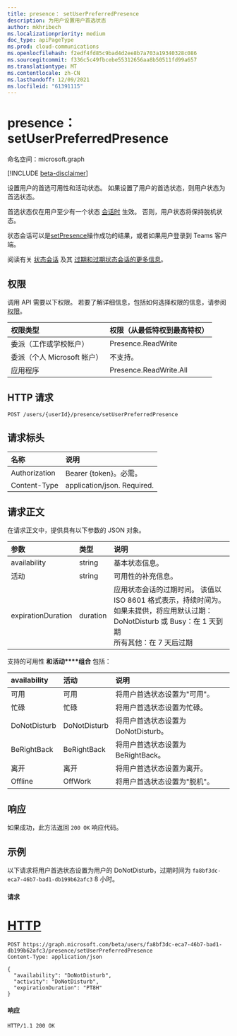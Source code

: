 ```yaml
---
title: presence： setUserPreferredPresence
description: 为用户设置用户首选状态
author: mkhribech
ms.localizationpriority: medium
doc_type: apiPageType
ms.prod: cloud-communications
ms.openlocfilehash: f2edf4fd85c9bad4d2ee8b7a703a19340328c086
ms.sourcegitcommit: f336c5c49fbcebe55312656aa8b50511fd99a657
ms.translationtype: MT
ms.contentlocale: zh-CN
ms.lasthandoff: 12/09/2021
ms.locfileid: "61391115"
---
```

# <a name="presence-setuserpreferredpresence"></a>presence： setUserPreferredPresence

命名空间：microsoft.graph

[!INCLUDE [beta-disclaimer](../../includes/beta-disclaimer.md)]

设置用户的首选可用性和活动状态。 如果设置了用户的首选状态，则用户状态为首选状态。

首选状态仅在用户至少有一个状态 [会话时](presence-setpresence.md#presence-sessions) 生效。 否则，用户状态将保持脱机状态。

状态会话可以是[setPresence](presence-setpresence.md)操作成功的结果，或者如果用户登录到 Teams 客户端。 

阅读有关 [状态会话](presence-setpresence.md#presence-sessions) 及其 [过期和过期状态会话的更多信息](presence-setpresence.md#timeout-expiration-and-keep-alive)。 

## <a name="permissions"></a>权限
调用 API 需要以下权限。 若要了解详细信息，包括如何选择权限的信息，请参阅[权限](/graph/permissions-reference)。

| 权限类型                        | 权限（从最低特权到最高特权） |
| :------------------------------------- | :------------------------------------------ |
| 委派（工作或学校帐户）     | Presence.ReadWrite                          |
| 委派（个人 Microsoft 帐户） | 不支持。                              |
| 应用程序                            | Presence.ReadWrite.All                      |

## <a name="http-request"></a>HTTP 请求
<!-- { "blockType": "ignored" } -->
```http
POST /users/{userId}/presence/setUserPreferredPresence
```
## <a name="request-headers"></a>请求标头
| 名称          | 说明                 |
| :------------ | :-------------------------- |
| Authorization | Bearer {token}。必需。   |
| Content-Type  | application/json. Required. |

## <a name="request-body"></a>请求正文

在请求正文中，提供具有以下参数的 JSON 对象。

| 参数          | 类型     | 说明                                                                                                                                                                                                                                    |
| :----------------- | :------- | :--------------------------------------------------------------------------------------------------------------------------------------------------------------------------------------------------------------------------------------------- |
| availability       | string   | 基本状态信息。                                                                                                                                                                                                                 |
| 活动           | string   | 可用性的补充信息。                                                                                                                                                                                                  |
| expirationDuration | duration | 应用状态会话的过期时间。 该值以 ISO 8601 格式表示，持续时间为。<br/>如果未提供，将应用默认过期：<br/>DoNotDisturb 或 Busy：在 1 天到期<br/>所有其他：在 7 天后过期 |

支持的可用性 **和活动****组合** 包括：

| availability | 活动     | 说明                                         |
| :----------- | :----------- | :-------------------------------------------------- |
| 可用    | 可用    | 将用户首选状态设置为"可用"。       |
| 忙碌         | 忙碌         | 将用户首选状态设置为忙碌。            |
| DoNotDisturb | DoNotDisturb | 将用户首选状态设置为 DoNotDisturb。    |
| BeRightBack  | BeRightBack  | 将用户首选状态设置为 BeRightBack。     |
| 离开         | 离开         | 将用户首选状态设置为离开。            |
| Offline      | OffWork      | 将用户首选状态设置为"脱机"。 |

## <a name="response"></a>响应
如果成功，此方法返回 `200 OK` 响应代码。

## <a name="examples"></a>示例

以下请求将用户首选状态设置为用户的 DoNotDisturb，过期时间为 `fa8bf3dc-eca7-46b7-bad1-db199b62afc3` 8 小时。

#### <a name="request"></a>请求

# <a name="http"></a>[HTTP](#tab/http)
<!-- {
  "blockType": "request",
  "name": "setUserPreferredPresence"
}-->

```msgraph-interactive
POST https://graph.microsoft.com/beta/users/fa8bf3dc-eca7-46b7-bad1-db199b62afc3/presence/setUserPreferredPresence
Content-Type: application/json

{
  "availability": "DoNotDisturb",
  "activity": "DoNotDisturb",
  "expirationDuration": "PT8H"
}
```

#### <a name="response"></a>响应

<!-- {
  "blockType": "response",
  "truncated": true
} -->
```http
HTTP/1.1 200 OK
```
